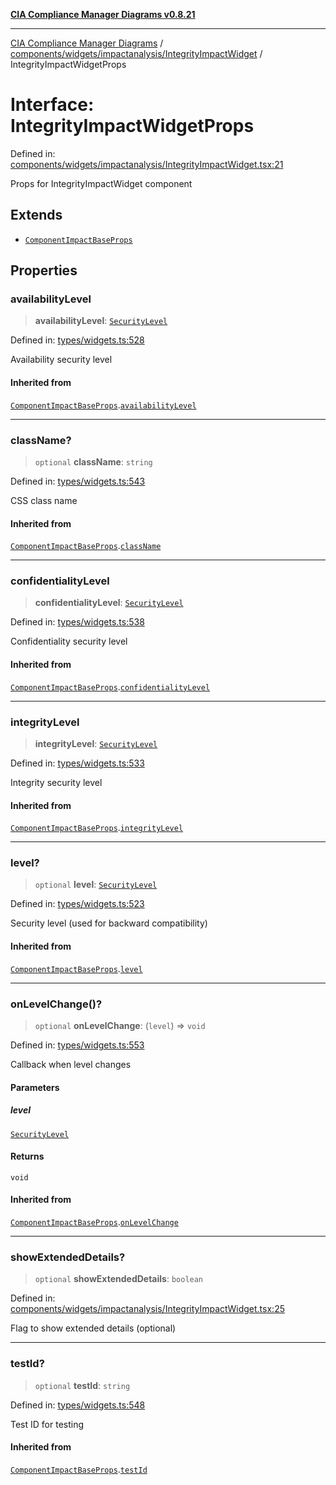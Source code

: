 [**CIA Compliance Manager Diagrams v0.8.21**](../../../../../README.md)

***

[CIA Compliance Manager Diagrams](../../../../../modules.md) / [components/widgets/impactanalysis/IntegrityImpactWidget](../README.md) / IntegrityImpactWidgetProps

# Interface: IntegrityImpactWidgetProps

Defined in: [components/widgets/impactanalysis/IntegrityImpactWidget.tsx:21](https://github.com/Hack23/cia-compliance-manager/blob/689e67e40bb6afe811128d672a0d7dd5fcbdaea5/src/components/widgets/impactanalysis/IntegrityImpactWidget.tsx#L21)

Props for IntegrityImpactWidget component

## Extends

- [`ComponentImpactBaseProps`](../../../../../types/widgets/interfaces/ComponentImpactBaseProps.md)

## Properties

### availabilityLevel

> **availabilityLevel**: [`SecurityLevel`](../../../../../types/cia/type-aliases/SecurityLevel.md)

Defined in: [types/widgets.ts:528](https://github.com/Hack23/cia-compliance-manager/blob/689e67e40bb6afe811128d672a0d7dd5fcbdaea5/src/types/widgets.ts#L528)

Availability security level

#### Inherited from

[`ComponentImpactBaseProps`](../../../../../types/widgets/interfaces/ComponentImpactBaseProps.md).[`availabilityLevel`](../../../../../types/widgets/interfaces/ComponentImpactBaseProps.md#availabilitylevel)

***

### className?

> `optional` **className**: `string`

Defined in: [types/widgets.ts:543](https://github.com/Hack23/cia-compliance-manager/blob/689e67e40bb6afe811128d672a0d7dd5fcbdaea5/src/types/widgets.ts#L543)

CSS class name

#### Inherited from

[`ComponentImpactBaseProps`](../../../../../types/widgets/interfaces/ComponentImpactBaseProps.md).[`className`](../../../../../types/widgets/interfaces/ComponentImpactBaseProps.md#classname)

***

### confidentialityLevel

> **confidentialityLevel**: [`SecurityLevel`](../../../../../types/cia/type-aliases/SecurityLevel.md)

Defined in: [types/widgets.ts:538](https://github.com/Hack23/cia-compliance-manager/blob/689e67e40bb6afe811128d672a0d7dd5fcbdaea5/src/types/widgets.ts#L538)

Confidentiality security level

#### Inherited from

[`ComponentImpactBaseProps`](../../../../../types/widgets/interfaces/ComponentImpactBaseProps.md).[`confidentialityLevel`](../../../../../types/widgets/interfaces/ComponentImpactBaseProps.md#confidentialitylevel)

***

### integrityLevel

> **integrityLevel**: [`SecurityLevel`](../../../../../types/cia/type-aliases/SecurityLevel.md)

Defined in: [types/widgets.ts:533](https://github.com/Hack23/cia-compliance-manager/blob/689e67e40bb6afe811128d672a0d7dd5fcbdaea5/src/types/widgets.ts#L533)

Integrity security level

#### Inherited from

[`ComponentImpactBaseProps`](../../../../../types/widgets/interfaces/ComponentImpactBaseProps.md).[`integrityLevel`](../../../../../types/widgets/interfaces/ComponentImpactBaseProps.md#integritylevel)

***

### level?

> `optional` **level**: [`SecurityLevel`](../../../../../types/cia/type-aliases/SecurityLevel.md)

Defined in: [types/widgets.ts:523](https://github.com/Hack23/cia-compliance-manager/blob/689e67e40bb6afe811128d672a0d7dd5fcbdaea5/src/types/widgets.ts#L523)

Security level (used for backward compatibility)

#### Inherited from

[`ComponentImpactBaseProps`](../../../../../types/widgets/interfaces/ComponentImpactBaseProps.md).[`level`](../../../../../types/widgets/interfaces/ComponentImpactBaseProps.md#level)

***

### onLevelChange()?

> `optional` **onLevelChange**: (`level`) => `void`

Defined in: [types/widgets.ts:553](https://github.com/Hack23/cia-compliance-manager/blob/689e67e40bb6afe811128d672a0d7dd5fcbdaea5/src/types/widgets.ts#L553)

Callback when level changes

#### Parameters

##### level

[`SecurityLevel`](../../../../../types/cia/type-aliases/SecurityLevel.md)

#### Returns

`void`

#### Inherited from

[`ComponentImpactBaseProps`](../../../../../types/widgets/interfaces/ComponentImpactBaseProps.md).[`onLevelChange`](../../../../../types/widgets/interfaces/ComponentImpactBaseProps.md#onlevelchange)

***

### showExtendedDetails?

> `optional` **showExtendedDetails**: `boolean`

Defined in: [components/widgets/impactanalysis/IntegrityImpactWidget.tsx:25](https://github.com/Hack23/cia-compliance-manager/blob/689e67e40bb6afe811128d672a0d7dd5fcbdaea5/src/components/widgets/impactanalysis/IntegrityImpactWidget.tsx#L25)

Flag to show extended details (optional)

***

### testId?

> `optional` **testId**: `string`

Defined in: [types/widgets.ts:548](https://github.com/Hack23/cia-compliance-manager/blob/689e67e40bb6afe811128d672a0d7dd5fcbdaea5/src/types/widgets.ts#L548)

Test ID for testing

#### Inherited from

[`ComponentImpactBaseProps`](../../../../../types/widgets/interfaces/ComponentImpactBaseProps.md).[`testId`](../../../../../types/widgets/interfaces/ComponentImpactBaseProps.md#testid)
